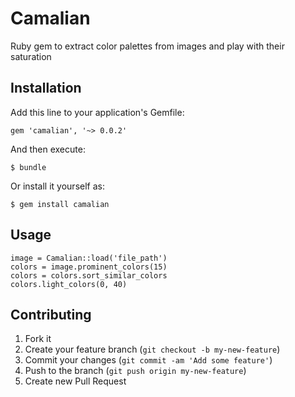 # Camalian

Ruby gem to extract color palettes from images and play with their saturation

## Installation

Add this line to your application's Gemfile:

    gem 'camalian', '~> 0.0.2'

And then execute:

    $ bundle

Or install it yourself as:

    $ gem install camalian

## Usage

    image = Camalian::load('file_path')
    colors = image.prominent_colors(15)
    colors = colors.sort_similar_colors
    colors.light_colors(0, 40)

## Contributing

1. Fork it
2. Create your feature branch (`git checkout -b my-new-feature`)
3. Commit your changes (`git commit -am 'Add some feature'`)
4. Push to the branch (`git push origin my-new-feature`)
5. Create new Pull Request
